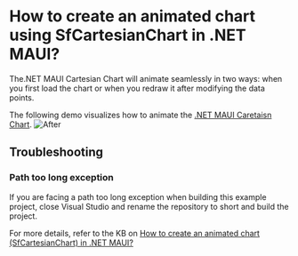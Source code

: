 # How to create an animated chart using SfCartesianChart in .NET MAUI?
	
The.NET MAUI Cartesian Chart will animate seamlessly in two ways: when you first load the chart or when you redraw it after modifying the data points.

The following demo visualizes how to animate the [.NET MAUI Caretaisn Chart](https://www.syncfusion.com/maui-controls/maui-cartesian-charts).
![After](https://github.com/SyncfusionExamples/How-to-create-an-animated-chart-using-SfCartesianChart-in-.NET-MAUI/assets/103025761/b6573fc8-e200-4190-bbc2-4caff832e9a3)


## Troubleshooting
### Path too long exception
If you are facing a path too long exception when building this example project, close Visual Studio and rename the repository to short and build the project.

For more details, refer to the KB on [How to create an animated chart (SfCartesianChart) in .NET MAUI?](https://support.syncfusion.com/kb/article/14943/how-to-create-an-animated-chart-sfcartesianchart-in-net-maui-)
